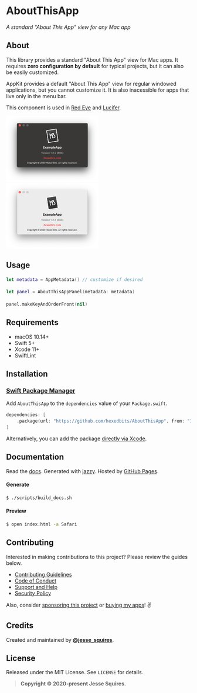 # AboutThisApp

*A standard "About This App" view for any Mac app*

## About

This library provides a standard "About This App" view for Mac apps. It requires **zero configuration by default** for typical projects, but it can also be easily customized.

AppKit provides a default "About This App" view for regular windowed applications, but you cannot customize it. It is also inacessible for apps that live only in the menu bar.

This component is used in [Red Eye](https://www.hexedbits.com/redeye/) and [Lucifer](https://www.hexedbits.com/lucifer/).

<img src="https://raw.githubusercontent.com/hexedbits/AboutThisApp/dev/screenshots/screenshot_dark.png" width="50%" />

<img src="https://raw.githubusercontent.com/hexedbits/AboutThisApp/dev/screenshots/screenshot_light.png" width="50%" />

## Usage

```swift
let metadata = AppMetadata() // customize if desired

let panel = AboutThisAppPanel(metadata: metadata)

panel.makeKeyAndOrderFront(nil)
```

## Requirements

- macOS 10.14+
- Swift 5+
- Xcode 11+
- SwiftLint

## Installation

### [Swift Package Manager](https://swift.org/package-manager/)

Add `AboutThisApp` to the `dependencies` value of your `Package.swift`.

```swift
dependencies: [
    .package(url: "https://github.com/hexedbits/AboutThisApp", from: "1.0.0")
]
```

Alternatively, you can add the package [directly via Xcode](https://developer.apple.com/documentation/xcode/adding_package_dependencies_to_your_app).

## Documentation

Read the [docs](https://hexedbits.github.io/AboutThisApp). Generated with [jazzy](https://github.com/realm/jazzy). Hosted by [GitHub Pages](https://pages.github.com).

#### Generate

````bash
$ ./scripts/build_docs.sh
````

#### Preview

````bash
$ open index.html -a Safari
````

## Contributing

Interested in making contributions to this project? Please review the guides below.

- [Contributing Guidelines](https://github.com/hexedbits/.github/blob/master/CONTRIBUTING.md)
- [Code of Conduct](https://github.com/hexedbits/.github/blob/master/CODE_OF_CONDUCT.md)
- [Support and Help](https://github.com/hexedbits/.github/blob/master/SUPPORT.md)
- [Security Policy](https://github.com/hexedbits/.github/blob/master/SECURITY.md)

Also, consider [sponsoring this project](https://www.jessesquires.com/sponsor/) or [buying my apps](https://www.hexedbits.com)! ✌️

## Credits

Created and maintained by [**@jesse_squires**](https://twitter.com/jesse_squires).

## License

Released under the MIT License. See `LICENSE` for details.

>**Copyright &copy; 2020-present Jesse Squires.**
